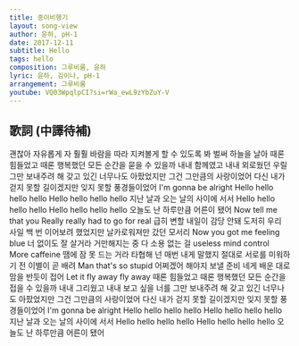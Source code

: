 ```yaml
---
title: 종이비행기
layout: song-view
author: 윤하, pH-1
date: 2017-12-11
subtitle: Hello
tags: hello
composition: 그루비룸, 윤하
lyric: 윤하, 김이나, pH-1
arrangement: 그루비룸
youtube: VQ03WpqlpCI?si=rWa_ewL9zYbZuY-V
---
```


## 歌詞 (中譯待補)

괜찮아 자유롭게
자 훨훨 바람을 따라
지켜볼게 할 수 있도록
봐 벌써 하늘을 날아
때론 힘들었고 때론 행복했던
모든 순간을 묻을 수 있을까
내내 함께였고 내내 외로웠던
우릴 그만 보내주려 해
갖고 있긴 너무나도 아팠었지만
그건 그만큼의 사랑이었어
다신 내가 걷지 못할 길이겠지만
잊지 못할 풍경들이었어
I'm gonna be alright
Hello hello hello hello
Hello hello hello hello
지난 날과 오는 날의 사이에 서서
Hello hello hello hello
Hello hello hello hello
오늘도 난 하루만큼 어른이 됐어
Now tell me that you
Really really had to go for real
급히 변할 내일이 감당 안돼 도저히
우리 사일 백 번 이어보려 했었지만
날카로워져만 갔던 모서리
Now you got me feeling blue
너 없이도 잘 살거라 거만해지는 중
다 소용 없는 걸 useless mind control
More caffeine
땜에 잠 못 드는 거라 타협해
넌 매번 내게 말했지 절대로
서로를 미워하기 전 이별이 곧 배려
Man that's so stupid
어쩌겠어 해야지 보낼 준비
네게 배운 대로
맘을 반듯이 접어
Let it fly away fly away
때론 힘들었고 때론 행복했던
모든 순간을 접을 수 있을까
내내 그리웠고 내내 보고 싶을
너를 그만 보내주려 해
갖고 있긴 너무나도 아팠었지만
그건 그만큼의 사랑이었어
다신 내가 걷지 못할 길이겠지만
잊지 못할 풍경들이었어
I'm gonna be alright
Hello hello hello hello
Hello hello hello hello
지난 날과 오는 날의 사이에 서서
Hello hello hello hello
Hello hello hello hello
오늘도 난 하루만큼 어른이 됐어

